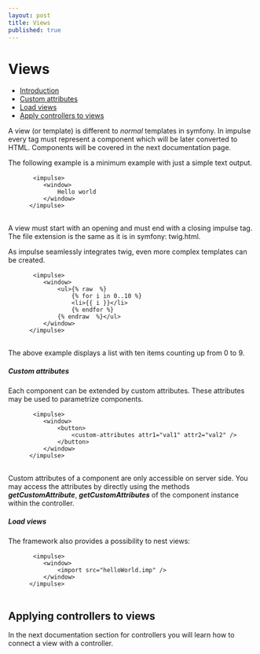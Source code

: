```yaml
---
layout: post
title: Views
published: true
---
```

<h1 class="doc-title">Views</h1>

- [Introduction](#introduction)
- [Custom attributes](#custom-attributes)
- [Load views](#load-views)
- [Apply controllers to views](#apply-controllers)

<a name="introduction"></a>

A view (or template) is different to _normal_ templates in symfony. In impulse every tag must represent a component which will be later converted to HTML. Components will be covered in the next documentation page.

The following example is a minimum example with just a simple text output.

<div>
  <div class="code-header">
    <div class="container-fluid">
        <div class="row">
            <div class="button red"></div>
          	<div class="button yellow"></div>
          	<div class="button green"></div>
        </div>
    </div>
  </div>
  <pre class="code-white line-numbers language-twig">
      <code class="language-twig">&lt;impulse&gt;
          &lt;window&gt;
              Hello world
          &lt;/window&gt;
      &lt;/impulse&gt;</code>
  </pre>
</div>
 
A view must start with an opening and must end with a closing impulse tag. The file extension is the same as it is in symfony: twig.html.

As impulse seamlessly integrates twig, even more complex templates can be created.

<div>
  <div class="code-header">
    <div class="container-fluid">
        <div class="row">
            <div class="button red"></div>
          	<div class="button yellow"></div>
          	<div class="button green"></div>
        </div>
    </div>
  </div>
  <pre class="code-white line-numbers language-twig">
      <code class="language-twig">&lt;impulse&gt;
          &lt;window&gt;
          	  &lt;ul&gt;{% raw  %}
          	      {% for i in 0..10 %}
    		      &lt;li&gt;{{ i }}&lt;/li&gt;
			      {% endfor %}
              {% endraw  %}&lt;/ul&gt;
          &lt;/window&gt;
      &lt;/impulse&gt;</code>
  </pre>
</div>

The above example displays a list with ten items counting up from 0 to 9. 

<h5><a id="custom-attributes">Custom attributes</a></h5>

Each component can be extended by custom attributes. These attributes may be used to parametrize components.

<div>
  <div class="code-header">
    <div class="container-fluid">
        <div class="row">
            <div class="button red"></div>
          	<div class="button yellow"></div>
          	<div class="button green"></div>
        </div>
    </div>
  </div>
  <pre class="code-white line-numbers language-twig">
      <code class="language-twig">&lt;impulse&gt;
          &lt;window&gt;
              &lt;button&gt;
                  &lt;custom-attributes attr1="val1" attr2="val2" /&gt;
              &lt;/button&gt;
          &lt;/window&gt;
      &lt;/impulse&gt;</code>
  </pre>
</div>

Custom attributes of a component are only accessible on server side. You may access the attributes by directly using the methods **_getCustomAttribute_**, **_getCustomAttributes_** of the component instance within the controller.

<h5><a id="load-views">Load views</a></h5>

The framework also provides a possibility to nest views:

<div>
  <div class="code-header">
    <div class="container-fluid">
        <div class="row">
            <div class="button red"></div>
          	<div class="button yellow"></div>
          	<div class="button green"></div>
        </div>
    </div>
  </div>
  <pre class="code-white line-numbers language-twig">
      <code class="language-twig">&lt;impulse&gt;
          &lt;window&gt;
              &lt;import src="helloWorld.imp" /&gt;
          &lt;/window&gt;
      &lt;/impulse&gt;</code>
  </pre>
</div>

<a name="apply-controllers"></a>
## Applying controllers to views
In the next documentation section for controllers you will learn how to connect a view with a controller.
